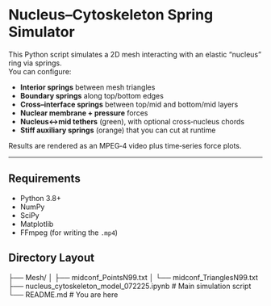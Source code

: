 # Nucleus–Cytoskeleton Spring Simulator

This Python script simulates a 2D mesh interacting with an elastic “nucleus” ring via springs.  
You can configure:

- **Interior springs** between mesh triangles  
- **Boundary springs** along top/bottom edges  
- **Cross–interface springs** between top/mid and bottom/mid layers  
- **Nuclear membrane + pressure** forces  
- **Nucleus↔mid tethers** (green), with optional cross‑nucleus chords  
- **Stiff auxiliary springs** (orange) that you can cut at runtime  

Results are rendered as an MPEG‑4 video plus time‑series force plots.

---

## Requirements

- Python 3.8+  
- NumPy  
- SciPy  
- Matplotlib  
- FFmpeg (for writing the `.mp4`)  

## Directory Layout
├── Mesh/
│   ├── midconf_PointsN99.txt
│   └── midconf_TrianglesN99.txt
├── nucleus_cytoskeleton_model_072225.ipynb       # Main simulation script
└── README.md                                     # You are here
